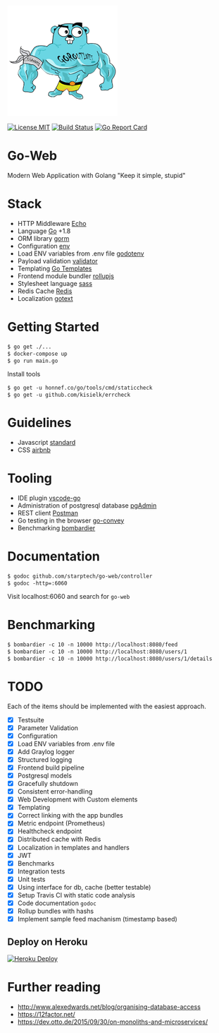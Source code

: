 ![big-gopher](big-gopher.png)

[![License MIT](https://img.shields.io/badge/License-MIT-blue.svg)](http://opensource.org/licenses/MIT)
[![Build Status](https://travis-ci.org/StarpTech/go-web.svg?branch=master)](https://travis-ci.org/StarpTech/go-web)
[![Go Report Card](https://goreportcard.com/badge/github.com/StarpTech/go-web)](https://goreportcard.com/report/github.com/StarpTech/go-web)

# Go-Web
Modern Web Application with Golang "Keep it simple, stupid"

# Stack
- HTTP Middleware [Echo](https://echo.labstack.com/)
- Language [Go](https://golang.org/) +1.8
- ORM library [gorm](https://github.com/jinzhu/gorm)
- Configuration [env](https://github.com/caarlos0/env)
- Load ENV variables from .env file [godotenv](https://github.com/joho/godotenv)
- Payload validation [validator](https://github.com/go-playground/validator)
- Templating [Go Templates](https://golang.org/pkg/text/template/)
- Frontend module bundler [rollupjs](https://rollupjs.org/)
- Stylesheet language [sass](http://sass-lang.com/)
- Redis Cache [Redis](https://github.com/go-redis/redis)
- Localization [gotext](https://github.com/leonelquinteros/gotext)

# Getting Started

```
$ go get ./...
$ docker-compose up
$ go run main.go
```

Install tools

```
$ go get -u honnef.co/go/tools/cmd/staticcheck
$ go get -u github.com/kisielk/errcheck
```

# Guidelines

- Javascript [standard](https://standardjs.com/)
- CSS [airbnb](https://github.com/airbnb/css)

# Tooling

- IDE plugin [vscode-go](https://github.com/Microsoft/vscode-go)
- Administration of postgresql database [pgAdmin](https://www.pgadmin.org/)
- REST client [Postman](https://chrome.google.com/webstore/detail/postman/fhbjgbiflinjbdggehcddcbncdddomop?hl=en)
- Go testing in the browser [go-convey](https://github.com/smartystreets/goconvey)
- Benchmarking [bombardier](http://github.com/codesenberg/bombardier)

# Documentation

```
$ godoc github.com/starptech/go-web/controller
$ godoc -http=:6060
```
Visit localhost:6060 and search for `go-web`

# Benchmarking

```
$ bombardier -c 10 -n 10000 http://localhost:8080/feed
$ bombardier -c 10 -n 10000 http://localhost:8080/users/1
$ bombardier -c 10 -n 10000 http://localhost:8080/users/1/details
```

# TODO
Each of the items should be implemented with the easiest approach.

- [X] Testsuite
- [X] Parameter Validation
- [X] Configuration
- [X] Load ENV variables from .env file
- [X] Add Graylog logger
- [X] Structured logging
- [X] Frontend build pipeline
- [X] Postgresql models
- [X] Gracefully shutdown
- [X] Consistent error-handling
- [X] Web Development with Custom elements
- [X] Templating
- [X] Correct linking with the app bundles
- [X] Metric endpoint (Prometheus)
- [X] Healthcheck endpoint
- [X] Distributed cache with Redis
- [X] Localization in templates and handlers
- [X] JWT
- [X] Benchmarks
- [X] Integration tests
- [X] Unit tests
- [X] Using interface for db, cache (better testable)
- [X] Setup Travis CI with static code analysis
- [X] Code documentation `godoc`
- [X] Rollup bundles with hashs
- [X] Implement sample feed machanism (timestamp based)

## Deploy on Heroku

[![Heroku Deploy](https://www.herokucdn.com/deploy/button.svg)](https://heroku.com/deploy?template=https://github.com/StarpTech/go-web)

# Further reading

- http://www.alexedwards.net/blog/organising-database-access
- https://12factor.net/
- https://dev.otto.de/2015/09/30/on-monoliths-and-microservices/
